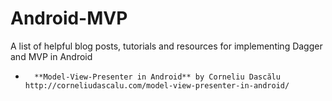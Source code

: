 # Android-MVP
A list of helpful blog posts, tutorials and resources for implementing Dagger and MVP in Android

* 		**Model-View-Presenter in Android** by Corneliu Dascălu  http://corneliudascalu.com/model-view-presenter-in-android/
